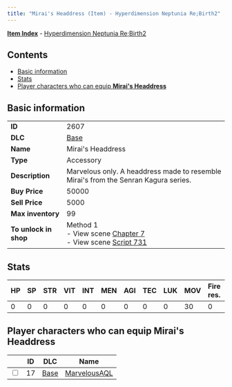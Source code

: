 ```yaml
---
title: "Mirai's Headdress (Item) - Hyperdimension Neptunia Re;Birth2"
---
```


[**Item Index**](/neptunia/rb2/item/index.html) - [Hyperdimension Neptunia Re;Birth2](/neptunia/rb2)

## Contents

- [Basic information](#basic-information)
- [Stats](#stats)
- [Player characters who can equip **Mirai's Headdress**](#player-characters-who-can-equip-mirais-headdress)

## Basic information

|   |   |
| -- | -- |
| **ID** | 2607 |
| **DLC** | [Base](/neptunia/rb2/dlc/0-base.html) |
| **Name** | Mirai's Headdress |
| **Type** | Accessory |
| **Description** | Marvelous only. A headdress made to resemble Mirai's from the Senran Kagura series. |
| **Buy Price** | 50000 |
| **Sell Price** | 5000 |
| **Max inventory** | 99 |
| **To unlock in shop** | Method 1<br />- View scene [Chapter 7](/neptunia/rb2/scene/0-452-chapter-7.html)<br />- View scene [Script 731](/neptunia/rb2/scene/0-731-script-731.html) |

## Stats

| HP | SP | STR | VIT | INT | MEN | AGI | TEC | LUK | MOV | Fire res. | Ice res. | Wind res. | Lightning res. |
| -- | -- | --- | --- | --- | --- | --- | --- | --- | --- | --------- | -------- | --------- | -------------- |
| 0 | 0 | 0 | 0 | 0 | 0 | 0 | 0 | 0 | 30 | 0 | 0 | 0 | 0 |

## Player characters who can equip **Mirai's Headdress**

|    | ID | DLC | Name |
| -- | -- | --- | ---- |
| <input type="checkbox" id="rb2-player-0-17" class="trackbox" /> | 17 | [Base](/neptunia/rb2/dlc/0-base.html) | [MarvelousAQL](/neptunia/rb2/player/0-17-marvelousaql.html) |